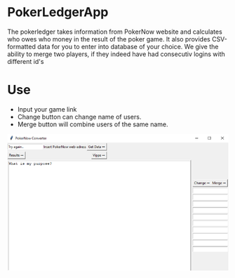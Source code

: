 # PokerLedgerApp
The pokerledger takes information from PokerNow website and calculates who owes who money in the result of the poker game.
It also provides CSV-formatted data for you to enter into database of your choice.
We give the ability to merge two players, if they indeed have had consecutiv logins with different id's

# Use
- Input your game link
- Change button can change name of users.
- Merge button will combine users of the same name.

![screenshot](StackApp.png)
